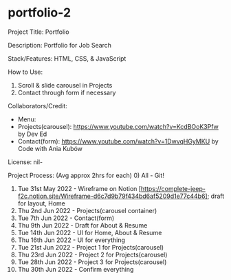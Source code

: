 # portfolio-2
Project Title: Portfolio 

Description: Portfolio for Job Search

Stack/Features: HTML, CSS, & JavaScript

How to Use: 
1) Scroll & slide carousel in Projects
2) Contact through form if necessary

Collaborators/Credit:
- Menu:
- Projects(carousel): https://www.youtube.com/watch?v=KcdBOoK3Pfw by Dev Ed
- Contact(form): https://www.youtube.com/watch?v=1DwvqHGyMKU by Code with Ania Kubów

License: nil-

Project Process: (Avg approx 2hrs for each)
0) All - Git!
1) Tue 31st May 2022 - Wireframe on Notion [https://complete-jeep-f2c.notion.site/Wireframe-d6c7d9b79f434bd6af5209d1e77c44b6]; draft for layout, Home
2) Thu 2nd Jun 2022 - Projects(carousel container) 
3) Tue 7th Jun 2022 - Contact(form)
4) Thu 9th Jun 2022 - Draft for About & Resume
5) Tue 14th Jun 2022 - UI for Home, About & Resume
6) Thu 16th Jun 2022 - UI for everything
7) Tue 21st Jun 2022 - Project 1 for Projects(carousel)
8) Thu 23rd Jun 2022 - Project 2 for Projects(carousel) 
9) Tue 28th Jun 2022 - Project 3 for Projects(carousel)
10) Thu 30th Jun 2022 - Confirm everything

